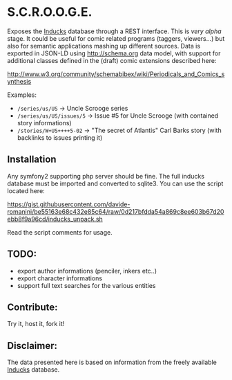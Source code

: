S.C.R.O.O.G.E.
==============

Exposes the [Inducks][1] database through a REST interface. 
This is *very alpha* stage. It could be useful for comic related programs (taggers, viewers...)
but also for semantic applications mashing up different sources.
Data is exported in JSON-LD using http://schema.org data model, with support for additional
classes defined in the (draft) comic extensions described here: 

  http://www.w3.org/community/schemabibex/wiki/Periodicals_and_Comics_synthesis

Examples:

 - `/series/us/US` -> Uncle Scrooge series 
 - `/series/us/US/issues/5` -> Issue #5 for Uncle Scrooge (with contained story informations)
 - `/stories/W+US++++5-02` -> "The secret of Atlantis" Carl Barks story (with backlinks to issues printing it)

Installation
------------

Any symfony2 supporting php server should be fine. The full inducks database must
be imported and converted to sqlite3. You can use the script located here:

  https://gist.githubusercontent.com/davide-romanini/be55163e68c432e85c64/raw/0d217bfdda54a869c8ee603b67d20ebb8f9a96cd/inducks_unpack.sh

Read the script comments for usage.

TODO:
----

 - export author informations (penciler, inkers etc..)
 - export character informations
 - support full text searches for the various entities

Contribute:
----------

Try it, host it, fork it!

Disclaimer:
----------

The data presented here is based on information from the freely available
[Inducks][1] database.


[1]:  http://inducks.org

